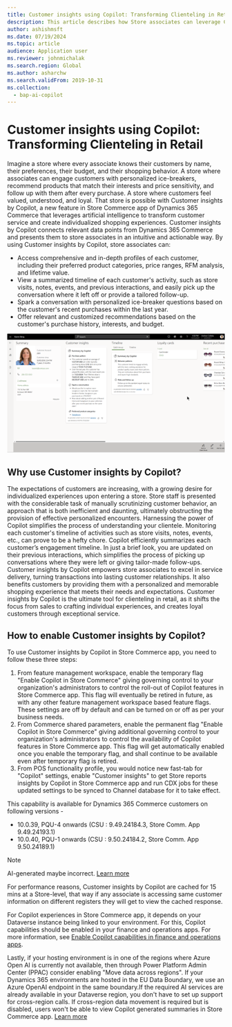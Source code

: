 ```yaml
---
title: Customer insights using Copilot: Transforming Clienteling in Retail
description: This article describes how Store associates can leverage Copilot to enhance customer interactions and create personalized shopping experiences.
author: ashishmsft
ms.date: 07/19/2024
ms.topic: article
audience: Application user
ms.reviewer: johnmichalak
ms.search.region: Global
ms.author: asharchw
ms.search.validFrom: 2019-10-31
ms.collection:
  - bap-ai-copilot
---
```


# Customer insights using Copilot: Transforming Clienteling in Retail

Imagine a store where every associate knows their customers by name, their preferences, their budget, and their shopping behavior. A store where associates can engage customers with personalized ice-breakers, recommend products that match their interests and price sensitivity, and follow up with them after every purchase. A store where customers feel valued, understood, and loyal.
That store is possible with Customer insights by Copilot, a new feature in Store Commerce app of Dynamics 365 Commerce that leverages artificial intelligence to transform customer service and create individualized shopping experiences. Customer insights by Copilot connects relevant data points from Dynamics 365 Commerce and presents them to store associates in an intuitive and actionable way. By using Customer insights by Copilot, store associates can:
- Access comprehensive and in-depth profiles of each customer, including their preferred product categories, price ranges, RFM analysis, and lifetime value.
- View a summarized timeline of each customer's activity, such as store visits, notes, events, and previous interactions, and easily pick up the conversation where it left off or provide a tailored follow-up.
- Spark a conversation with personalized ice-breaker questions based on the customer's recent purchases within the last year.
- Offer relevant and customized recommendations based on the customer's purchase history, interests, and budget.
  
![Customer insights using Copilot](./media/CustomerInsightsUsingCopilot.png)

## Why use Customer insights by Copilot? 

The expectations of customers are increasing, with a growing desire for individualized experiences upon entering a store. Store staff is presented with the considerable task of manually scrutinizing customer behavior, an approach that is both inefficient and daunting, ultimately obstructing the provision of effective personalized encounters. 
Harnessing the power of Copilot simplifies the process of understanding your clientele. Monitoring each customer's timeline of activities such as store visits, notes, events, etc., can prove to be a hefty chore. Copilot efficiently summarizes each customer’s engagement timeline. In just a brief look, you are updated on their previous interactions, which simplifies the process of picking up conversations where they were left or giving tailor-made follow-ups.
Customer insights by Copilot empowers store associates to excel in service delivery, turning transactions into lasting customer relationships. It also benefits customers by providing them with a personalized and memorable shopping experience that meets their needs and expectations. Customer insights by Copilot is the ultimate tool for clienteling in retail, as it shifts the focus from sales to crafting individual experiences, and creates loyal customers through exceptional service.

## How to enable Customer insights by Copilot?
To use Customer insights by Copilot in Store Commerce app, you need to follow these three steps:
1.	From feature management workspace, enable the temporary flag "Enable Copilot in Store Commerce" giving governing control to your organization's administrators to control the roll-out of Copilot features in Store Commerce app. This flag will eventually be retired in future, as with any other feature management workspace based feature flags. These settings are off by default and can be turned on or off as per your business needs.
2.	From Commerce shared parameters, enable the permanent flag "Enable Copilot in Store Commerce" giving additional governing control to your organization's administrators to control the availability of Copilot features in Store Commerce app. This flag will get automatically enabled once you enable the temporary flag, and shall continue to be available even after temporary flag is retired. 
3.	From POS functionality profile, you would notice new fast-tab for "Copilot" settings, enable "Customer insights" to get Store reports insights by Copilot in Store Commerce app and run CDX jobs for these updated settings to be synced to Channel database for it to take effect.

This capability is available for Dynamics 365 Commerce customers on following versions - 

- 10.0.39, PQU-4 onwards (CSU : 9.49.24184.3, Store Comm. App 9.49.24193.1)
- 10.0.40, PQU-1 onwards (CSU : 9.50.24184.2, Store Comm. App 9.50.24189.1)


> [!Note]
> AI-generated maybe incorrect. [Learn more](https://aka.ms/BusinessApplicationLegal)
>
> For performance reasons, Customer insights by Copilot are cached for 15 mins at a Store-level, that way if any associate is accessing same customer information on different registers they will get to view the cached response. 
>
> For Copilot experiences in Store Commerce app, it depends on your Dataverse instance being linked to your environment. For this, Copilot capabilities should be enabled in your finance and operations apps. For more information, see [Enable Copilot capabilities in finance and operations apps](https://learn.microsoft.com/en-us/dynamics365/fin-ops-core/dev-itpro/copilot/enable-copilot).
> 
> Lastly, if your hosting environment is in one of the regions where Azure Open AI is currently not available, then through Power Platform Admin Center (PPAC) consider enabling "Move data across regions". If your Dynamics 365 environments are hosted in the EU Data Boundary, we use an Azure OpenAI endpoint in the same boundary.If the required AI services are already available in your Dataverse region, you don't have to set up support for cross-region calls. If cross-region data movement is required but is disabled, users won't be able to view Copilot generated summaries in Store Commerce app. [Learn more](https://learn.microsoft.com/en-us/power-platform/admin/geographical-availability-copilot)
